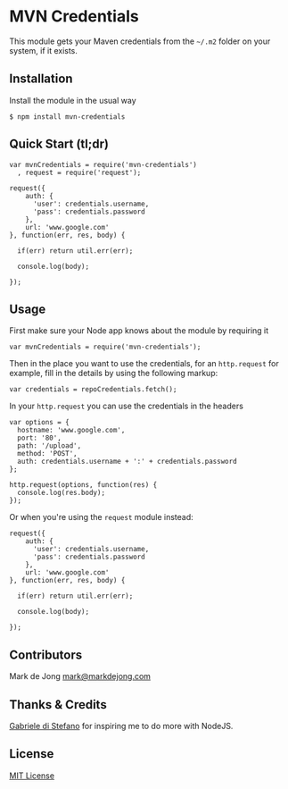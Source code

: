 # MVN Credentials

This module gets your Maven credentials from the `~/.m2` folder on your system, if it exists.

## Installation

Install the module in the usual way

    $ npm install mvn-credentials

## Quick Start (tl;dr)

    var mvnCredentials = require('mvn-credentials')
      , request = require('request');

    request({
        auth: {
          'user': credentials.username,
          'pass': credentials.password
        },
        url: 'www.google.com'
    }, function(err, res, body) {

      if(err) return util.err(err);

      console.log(body);

    });

## Usage

First make sure your Node app knows about the module by requiring it

    var mvnCredentials = require('mvn-credentials');

Then in the place you want to use the credentials, for an `http.request` for example,
fill in the details by using the following markup:

    var credentials = repoCredentials.fetch();

In your `http.request` you can use the credentials in the headers

    var options = {
      hostname: 'www.google.com',
      port: '80',
      path: '/upload',
      method: 'POST',
      auth: credentials.username + ':' + credentials.password
    };

    http.request(options, function(res) {
      console.log(res.body);
    });

Or when you're using the `request` module instead:

    request({
        auth: {
          'user': credentials.username,
          'pass': credentials.password
        },
        url: 'www.google.com'
    }, function(err, res, body) {

      if(err) return util.err(err);

      console.log(body);

    });

## Contributors

Mark de Jong <mark@markdejong.com>

## Thanks & Credits

[Gabriele di Stefano](https://github.com/gabrieleds) for inspiring me to do more with NodeJS.

## License

[MIT License](https://github.com/mistermark/mvn-credentials/blob/develop/LICENSE)
